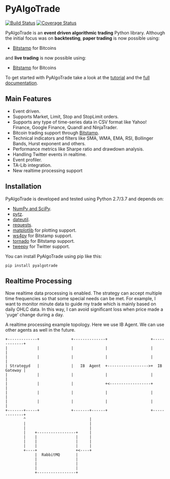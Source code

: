 PyAlgoTrade
===========

[![Build Status](https://travis-ci.org/gbeced/pyalgotrade.png?branch=master)](https://travis-ci.org/gbeced/pyalgotrade)
[![Coverage Status](https://coveralls.io/repos/gbeced/pyalgotrade/badge.svg?branch=master)](https://coveralls.io/r/gbeced/pyalgotrade?branch=master)


PyAlgoTrade is an **event driven algorithmic trading** Python library. Although the initial focus
was on **backtesting**, **paper trading** is now possible using:

 * [Bitstamp](https://www.bitstamp.net/) for Bitcoins

and **live trading** is now possible using:

 * [Bitstamp](https://www.bitstamp.net/) for Bitcoins

To get started with PyAlgoTrade take a look at the [tutorial](http://gbeced.github.io/pyalgotrade/docs/v0.20/html/tutorial.html) and the [full documentation](http://gbeced.github.io/pyalgotrade/docs/v0.20/html/index.html).

Main Features
-------------

 * Event driven.
 * Supports Market, Limit, Stop and StopLimit orders.
 * Supports any type of time-series data in CSV format like Yahoo! Finance, Google Finance, Quandl and NinjaTrader.
 * Bitcoin trading support through [Bitstamp](https://www.bitstamp.net/).
 * Technical indicators and filters like SMA, WMA, EMA, RSI, Bollinger Bands, Hurst exponent and others.
 * Performance metrics like Sharpe ratio and drawdown analysis.
 * Handling Twitter events in realtime.
 * Event profiler.
 * TA-Lib integration.
 * New realtime processing support

Installation
------------

PyAlgoTrade is developed and tested using Python 2.7/3.7 and depends on:

 * [NumPy and SciPy](http://numpy.scipy.org/).
 * [pytz](http://pytz.sourceforge.net/).
 * [dateutil](https://dateutil.readthedocs.org/en/latest/).
 * [requests](http://docs.python-requests.org/en/latest/).
 * [matplotlib](http://matplotlib.sourceforge.net/) for plotting support.
 * [ws4py](https://github.com/Lawouach/WebSocket-for-Python) for Bitstamp support.
 * [tornado](http://www.tornadoweb.org/en/stable/) for Bitstamp support.
 * [tweepy](https://github.com/tweepy/tweepy) for Twitter support.
 
You can install PyAlgoTrade using pip like this:

```
pip install pyalgotrade
```

Realtime Processing
------------

Now realtime data processing is enabled. The strategy can accept multiple time frequencies so that some special
needs can be met. For example, I want to monitor minute data to guide my trade which is mainly based on daily
OHLC data. In this way, I can avoid significant loss when price made a `yuge' change during a day.

A realtime processing example topology. Here we use IB Agent. We can use other agents as well in the future.

```
+-------------+              +--------------+                   +-------------+
|             |              |              |                   |             |
|             |              |              |                   |             |
| Strategyd   |              |   IB  Agent  +------------------>+  IB Gateway |
|             |              |              |                   |             |
|             |              |              +<------------------+             |
|             |              |              |                   |             |
|             |              |              |                   |             |
+-------+-----+              +-------+------+                   +-------------+
        ^                            |
        |                            |
        |                            |
        |    +-----------------+     |
        |    |                 |     |
        |    |                 |     |
        |    |                 |     |
        +----+                 +<----+
             |  RabbitMQ       |
             |                 |
             |                 |
             |                 |
             +-----------------+
```